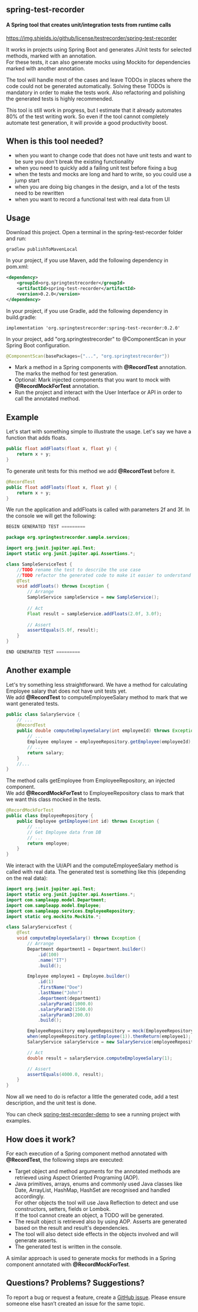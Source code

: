 ## spring-test-recorder 
#### A Spring tool that creates unit/integration tests from runtime calls

https://img.shields.io/github/license/testrecorder/spring-test-recorder

It works in projects using Spring Boot and generates JUnit tests for selected methods, marked with an annotation.  
For these tests, it can also generate mocks using Mockito for dependencies marked with another annotation.  


The tool will handle most of the cases and leave TODOs in places where the code could not be generated automatically. Solving these TODOs is mandatory in order to make the tests work. Also refactoring and polishing the generated tests is highly recommended.


This tool is still work in progress, but I estimate that it already automates 80% of the test writing work. 
So even if the tool cannot completely automate test generation, it will provide a good productivity boost.


## When is this tool needed?
- when you want to change code that does not have unit tests and want to be sure you don't break the existing functionality
- when you need to quickly add a failing unit test before fixing a bug
- when the tests and mocks are long and hard to write, so you could use a jump start
- when you are doing big changes in the design, and a lot of the tests need to be rewritten
- when you want to record a functional test with real data from UI 


## Usage
Download this project. Open a terminal in the spring-test-recorder folder and run: 
```
gradlew publishToMavenLocal
```

In your project, if you use Maven, add the following dependency in pom.xml:
```XML
<dependency>
    <groupId>org.springtestrecorder</groupId>
    <artifactId>spring-test-recorder</artifactId>
    <version>0.2.0</version>
</dependency>
```

In your project, if you use Gradle, add the following dependency in build.gradle:
```
implementation 'org.springtestrecorder:spring-test-recorder:0.2.0'
```

In your project, add "org.springtestrecorder" to @ComponentScan in your Spring Boot configuration. 

```Java
@ComponentScan(basePackages={"...", "org.springtestrecorder"})
```

- Mark a method in a Spring components with **@RecordTest** annotation. The marks the method for test generation.  
- Optional: Mark injected components that you want to mock with **@RecordMockForTest** annotation.  
- Run the project and interact with the User Interface or API in order to call the annotated method.  
  

## Example

Let's start with something simple to illustrate the usage. Let's say we have a function that adds floats.

```Java
public float addFloats(float x, float y) {
    return x + y;
}
```

To generate unit tests for this method we add **@RecordTest** before it.

```Java
@RecordTest
public float addFloats(float x, float y) {
    return x + y;
}
```

We run the application and addFloats is called with parameters 2f and 3f.
In the console we will get the following:

```Java
BEGIN GENERATED TEST =========

package org.springtestrecorder.sample.services;

import org.junit.jupiter.api.Test;
import static org.junit.jupiter.api.Assertions.*;

class SampleServiceTest {
    //TODO rename the test to describe the use case
    //TODO refactor the generated code to make it easier to understand
    @Test
    void addFloats() throws Exception {
        // Arrange
        SampleService sampleService = new SampleService();
    
        // Act
        Float result = sampleService.addFloats(2.0f, 3.0f);
    
        // Assert
        assertEquals(5.0f, result);
    }
}

END GENERATED TEST =========
```


## Another example
Let's try something less straightforward.
We have a method for calculating Employee salary that does not have unit tests yet.  
We add **@RecordTest** to computeEmployeeSalary method to mark that we want generated tests.

```Java
public class SalaryService {
    // ...
    @RecordTest
    public double computeEmployeeSalary(int employeeId) throws Exception {
        // ...
        Employee employee = employeeRepository.getEmployee(employeeId);
        // ...
        return salary;
    }
    //...
}
```
	
The method calls getEmployee from EmployeeRepository, an injected component.  
We add **@RecordMockForTest** to EmployeeRepository class to mark that we want this class mocked in the tests.

```Java
@RecordMockForTest
public class EmployeeRepository {
    public Employee getEmployee(int id) throws Exception {
        // ...
        // Get Employee data from DB
        // ...
        return employee;
    }
}
```

We interact with the UI/API and the computeEmployeeSalary method is called with real data.
The generated test is something like this (depending on the real data):

```Java
import org.junit.jupiter.api.Test;
import static org.junit.jupiter.api.Assertions.*;
import com.sampleapp.model.Department;
import com.sampleapp.model.Employee;
import com.sampleapp.services.EmployeeRepository;
import static org.mockito.Mockito.*;

class SalaryServiceTest {
    @Test
    void computeEmployeeSalary() throws Exception {
        // Arrange
        Department department1 = Department.builder()
            .id(100)
            .name("IT")
            .build();

        Employee employee1 = Employee.builder()
            .id(1)
            .firstName("Doe")
            .lastName("John")
            .department(department1)
            .salaryParam1(1000.0)
            .salaryParam2(1500.0)
            .salaryParam3(200.0)
            .build();

        EmployeeRepository employeeRepository = mock(EmployeeRepository.class);
        when(employeeRepository.getEmployee(1)).thenReturn(employee1);
        SalaryService salaryService = new SalaryService(employeeRepository);

        // Act
        double result = salaryService.computeEmployeeSalary(1);

        // Assert
        assertEquals(4000.0, result);
    }
}
```

Now all we need to do is refactor a little the generated code, add a test description, and the unit test is done.

You can check [spring-test-recorder-demo](https://github.com/testrecorder/spring-test-recorder-demo) to see a running project with examples.


## How does it work?
For each execution of a Spring component method annotated with **@RecordTest**, the following steps are executed:
- Target object and method arguments for the annotated methods are retrieved using Aspect Oriented Programing (AOP).  
- Java primitives, arrays, enums and commonly used Java classes like Date, ArrayList, HashMap, HashSet are recognised and handled accordingly.  
  For other objects the tool will use Java Reflection to detect and use constructors, setters, fields or Lombok.  
  If the tool cannot create an object, a TODO will be generated.
- The result object is retrieved also by using AOP. Asserts are generated based on the result and result's dependencies.
- The tool will also detect side effects in the objects involved and will generate asserts.
- The generated test is written in the console.
  
A similar approach is used to generate mocks for methods in a Spring component annotated with **@RecordMockForTest**.


## Questions? Problems? Suggestions?
To report a bug or request a feature, create a [GitHub issue](https://github.com/testrecorder/spring-test-recorder/issues/new/choose). 
Please ensure someone else hasn’t created an issue for the same topic.







